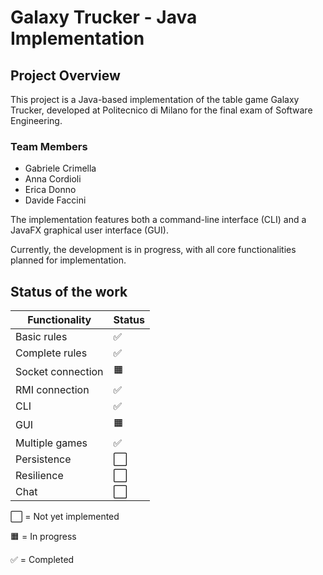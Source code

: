 # Galaxy Trucker - Java Implementation

## Project Overview

This project is a Java-based implementation of the table game Galaxy Trucker, developed at Politecnico di Milano for the final exam of Software Engineering.

### Team Members
- Gabriele Crimella
- Anna Cordioli
- Erica Donno
- Davide Faccini

The implementation features both a command-line interface (CLI) and a JavaFX graphical user interface (GUI). 

Currently, the development is in progress, with all core functionalities planned for implementation.

## Status of the work

| Functionality  | Status           | 
|----------------|------------------|
| Basic rules    |✅|
| Complete rules |✅|
| Socket connection |🟧|
| RMI connection |✅|
| CLI            |✅|
| GUI            |🟧|
| Multiple games |✅|
| Persistence    |⬜|
| Resilience     |⬜|
| Chat           |⬜|

⬜ = Not yet implemented

🟧 = In progress

✅ = Completed